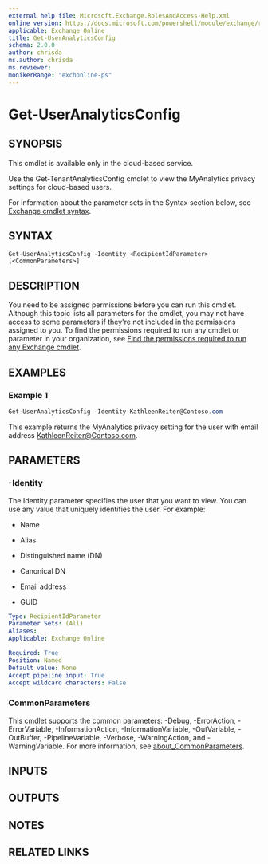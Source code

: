 ```yaml
---
external help file: Microsoft.Exchange.RolesAndAccess-Help.xml
online version: https://docs.microsoft.com/powershell/module/exchange/reporting/get-useranalyticsconfig
applicable: Exchange Online
title: Get-UserAnalyticsConfig
schema: 2.0.0
author: chrisda
ms.author: chrisda
ms.reviewer:
monikerRange: "exchonline-ps"
---
```


# Get-UserAnalyticsConfig

## SYNOPSIS
This cmdlet is available only in the cloud-based service.

Use the Get-TenantAnalyticsConfig cmdlet to view the MyAnalytics privacy settings for cloud-based users.

For information about the parameter sets in the Syntax section below, see [Exchange cmdlet syntax](https://docs.microsoft.com/powershell/exchange/exchange-server/exchange-cmdlet-syntax).

## SYNTAX

```
Get-UserAnalyticsConfig -Identity <RecipientIdParameter> [<CommonParameters>]
```

## DESCRIPTION
You need to be assigned permissions before you can run this cmdlet. Although this topic lists all parameters for the cmdlet, you may not have access to some parameters if they're not included in the permissions assigned to you. To find the permissions required to run any cmdlet or parameter in your organization, see [Find the permissions required to run any Exchange cmdlet](https://docs.microsoft.com/powershell/exchange/exchange-server/find-exchange-cmdlet-permissions).

## EXAMPLES

### Example 1
```powershell
Get-UserAnalyticsConfig -Identity KathleenReiter@Contoso.com
```

This example returns the MyAnalytics privacy setting for the user with email address KathleenReiter@Contoso.com.

## PARAMETERS

### -Identity
The Identity parameter specifies the user that you want to view. You can use any value that uniquely identifies the user. For example:

- Name

- Alias

- Distinguished name (DN)

- Canonical DN

- Email address

- GUID

```yaml
Type: RecipientIdParameter
Parameter Sets: (All)
Aliases:
Applicable: Exchange Online

Required: True
Position: Named
Default value: None
Accept pipeline input: True
Accept wildcard characters: False
```

### CommonParameters
This cmdlet supports the common parameters: -Debug, -ErrorAction, -ErrorVariable, -InformationAction, -InformationVariable, -OutVariable, -OutBuffer, -PipelineVariable, -Verbose, -WarningAction, and -WarningVariable. For more information, see [about_CommonParameters](https://go.microsoft.com/fwlink/p/?LinkID=113216).

## INPUTS

###  

## OUTPUTS

###  

## NOTES

## RELATED LINKS
